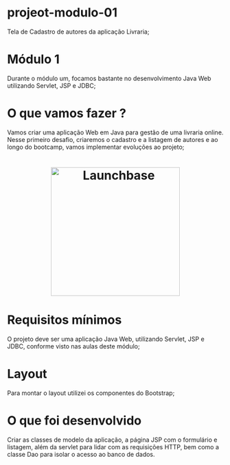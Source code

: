 # projeot-modulo-01
Tela de Cadastro de autores da aplicação Livraria;

# Módulo 1
Durante o módulo um, focamos bastante no desenvolvimento Java Web utilizando Servlet, JSP e JDBC;

# O que vamos fazer ?
Vamos criar uma aplicação Web em Java para gestão de uma livraria online. Nesse primeiro desafio, criaremos o cadastro e a listagem de autores e ao longo do bootcamp, vamos implementar evoluções ao projeto;

<h1 align="center">
    <img alt="Launchbase" src="https://storage.googleapis.com/golden-wind/bootcamp-launchbase/logo.png" width="300px" />
</h1>

# Requisitos mínimos
O projeto deve ser uma aplicação Java Web, utilizando Servlet, JSP e JDBC, conforme visto nas aulas deste módulo;

# Layout
Para montar o layout utilizei os componentes do Bootstrap;

# O que foi desenvolvido
Criar as classes de modelo da aplicação, a página JSP com o formulário e listagem, além da servlet para lidar com as requisições HTTP, bem como a classe Dao para isolar o acesso ao banco de dados.
